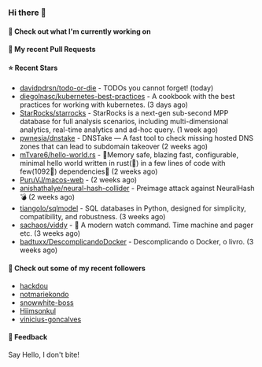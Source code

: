 ### Hi there 👋

#### 👷 Check out what I'm currently working on

#### 🔨 My recent Pull Requests


#### ⭐ Recent Stars

- [davidpdrsn/todo-or-die](https://github.com/davidpdrsn/todo-or-die) - TODOs you cannot forget! (today)
- [diegolnasc/kubernetes-best-practices](https://github.com/diegolnasc/kubernetes-best-practices) - A cookbook with the best practices for working with kubernetes. (3 days ago)
- [StarRocks/starrocks](https://github.com/StarRocks/starrocks) - StarRocks is a next-gen sub-second MPP database for full analysis scenarios, including multi-dimensional analytics, real-time analytics and ad-hoc query. (1 week ago)
- [pwnesia/dnstake](https://github.com/pwnesia/dnstake) - DNSTake — A fast tool to check missing hosted DNS zones that can lead to subdomain takeover (2 weeks ago)
- [mTvare6/hello-world.rs](https://github.com/mTvare6/hello-world.rs) - 🚀Memory safe, blazing fast, configurable, minimal hello world written in rust(🚀) in a few lines of code with few(1092🚀) dependencies🚀 (2 weeks ago)
- [PuruVJ/macos-web](https://github.com/PuruVJ/macos-web) -  (2 weeks ago)
- [anishathalye/neural-hash-collider](https://github.com/anishathalye/neural-hash-collider) - Preimage attack against NeuralHash 💣 (2 weeks ago)
- [tiangolo/sqlmodel](https://github.com/tiangolo/sqlmodel) - SQL databases in Python, designed for simplicity, compatibility, and robustness. (3 weeks ago)
- [sachaos/viddy](https://github.com/sachaos/viddy) - 👀 A modern watch command. Time machine and pager etc. (3 weeks ago)
- [badtuxx/DescomplicandoDocker](https://github.com/badtuxx/DescomplicandoDocker) - Descomplicando o Docker, o livro. (3 weeks ago)

#### 👯 Check out some of my recent followers

- [hackdou](https://github.com/hackdou)
- [notmariekondo](https://github.com/notmariekondo)
- [snowwhite-boss](https://github.com/snowwhite-boss)
- [Hiimsonkul](https://github.com/Hiimsonkul)
- [vinicius-goncalves](https://github.com/vinicius-goncalves)

#### 💬 Feedback

Say Hello, I don't bite!